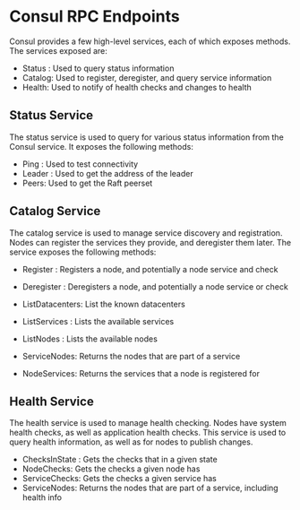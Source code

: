 # Consul RPC Endpoints

Consul provides a few high-level services, each of which exposes
methods. The services exposed are:

* Status : Used to query status information
* Catalog: Used to register, deregister, and query service information
* Health: Used to notify of health checks and changes to health

## Status Service

The status service is used to query for various status information
from the Consul service. It exposes the following methods:

* Ping : Used to test connectivity
* Leader : Used to get the address of the leader
* Peers: Used to get the Raft peerset

## Catalog Service

The catalog service is used to manage service discovery and registration.
Nodes can register the services they provide, and deregister them later.
The service exposes the following methods:

* Register : Registers a node, and potentially a node service and check
* Deregister : Deregisters a node, and potentially a node service or check

* ListDatacenters: List the known datacenters
* ListServices : Lists the available services
* ListNodes : Lists the available nodes
* ServiceNodes: Returns the nodes that are part of a service
* NodeServices: Returns the services that a node is registered for

## Health Service

The health service is used to manage health checking. Nodes have system
health checks, as well as application health checks. This service is used to
query health information, as well as for nodes to publish changes.

* ChecksInState : Gets the checks that in a given state
* NodeChecks: Gets the checks a given node has
* ServiceChecks: Gets the checks a given service has
* ServiceNodes: Returns the nodes that are part of a service, including health info

